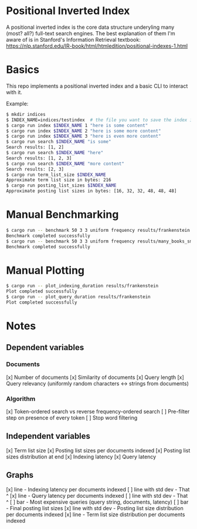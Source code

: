 # Positional Inverted Index

A positional inverted index is the core data structure underyling many (most? all?) full-text search engines. The best explanation of them I'm aware of is in Stanford's Information Retrieval textbook: https://nlp.stanford.edu/IR-book/html/htmledition/positional-indexes-1.html

# Basics

This repo implements a positional inverted index and a basic CLI to interact with it.

Example:

```sh
$ mkdir indices
$ INDEX_NAME=indices/testindex  # the file you want to save the index in. Indices and files are 1-1
$ cargo run index $INDEX_NAME 1 "here is some content"
$ cargo run index $INDEX_NAME 2 "here is some more content"
$ cargo run index $INDEX_NAME 3 "here is even more content"
$ cargo run search $INDEX_NAME "is some"
Search results: [1, 2]
$ cargo run search $INDEX_NAME "here"
Search results: [1, 2, 3]
$ cargo run search $INDEX_NAME "more content"
Search results: [2, 3]
$ cargo run term_list_size $INDEX_NAME
Approximate term list size in bytes: 216
$ cargo run posting_list_sizes $INDEX_NAME
Approximate posting list sizes in bytes: [16, 32, 32, 48, 48, 48]
```

# Manual Benchmarking

```sh
$ cargo run -- benchmark 50 3 3 uniform frequency results/frankenstein "benchmarking_data/frankenstein.txt"
Benchmark completed successfully
$ cargo run -- benchmark 50 3 3 uniform frequency results/many_books_small_queries $(find benchmarking_data | grep "/")
Benchmark completed successfully
```

# Manual Plotting

```sh
$ cargo run -- plot_indexing_duration results/frankenstein
Plot completed successfully
$ cargo run -- plot_query_duration results/frankenstein
Plot completed successfully
```

# Notes

## Dependent variables

### Documents

[x] Number of documents
[x] Similarity of documents
[x] Query length
[x] Query relevancy (uniformly random characters <-> strings from documents)

### Algorithm

[x] Token-ordered search vs reverse frequency-ordered search
[ ] Pre-filter step on presence of every token
[ ] Stop word filtering

## Independent variables

[x] Term list size
[x] Posting list sizes per documents indexed
[x] Posting list sizes distribution at end
[x] Indexing latency
[x] Query latency

## Graphs

[x] line - Indexing latency per documents indexed
[ ] line with std dev - That ^
[x] line - Query latency per documents indexed
[ ] line with std dev - That ^
[ ] bar - Most expensive queries (query string, documents, latency)
[ ] bar - Final posting list sizes
[x] line with std dev - Posting list size distribution per documents indexed
[x] line - Term list size distribution per documents indexed